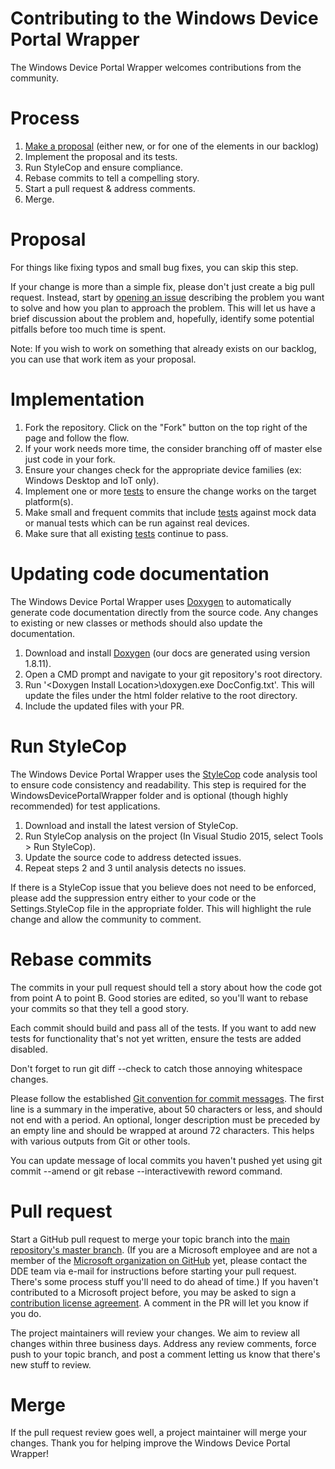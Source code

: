 # Contributing to the Windows Device Portal Wrapper

The Windows Device Portal Wrapper welcomes contributions from the community.

# Process

1. [Make a proposal](https://github.com/Microsoft/WindowsDevicePortalWrapper/issues) (either new, or for one of the elements in our backlog)
2. Implement the proposal and its tests.
3. Run StyleCop and ensure compliance.
4. Rebase commits to tell a compelling story.
5. Start a pull request & address comments.
6. Merge.

# Proposal

For things like fixing typos and small bug fixes, you can skip this step.

If your change is more than a simple fix, please don't just create a big pull request. 
Instead, start by [opening an issue](https://github.com/Microsoft/WindowsDevicePortalWrapper/issues) describing the problem you want to solve and how you plan to approach the problem. This will let us have a brief discussion about the problem and, hopefully, identify some potential pitfalls before too much time is spent.

Note:  If you wish to work on something that already exists on our backlog, you can use that work item as your proposal.  

# Implementation

1. Fork the repository. Click on the "Fork" button on the top right of the page and follow the flow.
2. If your work needs more time, the consider branching off of master else just code in your fork.
3. Ensure your changes check for the appropriate device families (ex: Windows Desktop and IoT only).
4. Implement one or more [tests](https://github.com/Microsoft/WindowsDevicePortalWrapper/blob/master/Testing.md) to ensure the change works on the target platform(s).
5. Make small and frequent commits that include [tests](https://github.com/Microsoft/WindowsDevicePortalWrapper/blob/master/Testing.md) against mock data or manual tests which can be run against real devices.
6. Make sure that all existing [tests](https://github.com/Microsoft/WindowsDevicePortalWrapper/blob/master/Testing.md) continue to pass.

# Updating code documentation

The Windows Device Portal Wrapper uses [Doxygen](http://www.stack.nl/~dimitri/doxygen/download.html) to automatically generate code documentation directly from the source code. Any changes to existing or new classes or methods should also update the documentation.

1. Download and install [Doxygen](http://www.stack.nl/~dimitri/doxygen/download.html) (our docs are generated using version 1.8.11).
2. Open a CMD prompt and navigate to your git repository's root directory.
3. Run '\<Doxygen Install Location\>\\doxygen.exe DocConfig.txt'. This will update the files under the html folder relative to the root directory.
4. Include the updated files with your PR.

# Run StyleCop

The Windows Device Portal Wrapper uses the [StyleCop](http://stylecop.codeplex.com) code analysis tool to ensure code consistency and readability. This step is required for the WindowsDevicePortalWrapper folder and is optional (though highly recommended) for test applications.

1. Download and install the latest version of StyleCop.
2. Run StyleCop analysis on the project (In Visual Studio 2015, select Tools > Run StyleCop).
3. Update the source code to address detected issues.
4. Repeat steps 2 and 3 until analysis detects no issues.

If there is a StyleCop issue that you believe does not need to be enforced, please add the suppression entry either to your code or the Settings.StyleCop file in the appropriate folder. This will highlight the rule change and allow the community to comment.

# Rebase commits

The commits in your pull request should tell a story about how the code got from point A to point B. 
Good stories are edited, so you'll want to rebase your commits so that they tell a good story.

Each commit should build and pass all of the tests. 
If you want to add new tests for functionality that's not yet written, ensure the tests are added disabled.

Don't forget to run git diff --check to catch those annoying whitespace changes.
 
Please follow the established [Git convention for commit messages](https://www.git-scm.com/book/en/v2/Distributed-Git-Contributing-to-a-Project#Commit-Guidelines). 
The first line is a summary in the imperative, about 50 characters or less, and should not end with a period. 
An optional, longer description must be preceded by an empty line and should be wrapped at around 72 characters. 
This helps with various outputs from Git or other tools.

You can update message of local commits you haven't pushed yet using git commit --amend or git rebase --interactivewith reword command.

# Pull request

Start a GitHub pull request to merge your topic branch into the [main repository's master branch](https://github.com/Microsoft/WindowsDevicePortalWrapper/tree/master). 
(If you are a Microsoft employee and are not a member of the [Microsoft organization on GitHub](https://github.com/Microsoft) yet, please contact the DDE team via e-mail for instructions before starting your pull request. There's some process stuff you'll need to do ahead of time.)
If you haven't contributed to a Microsoft project before, you may be asked to sign a [contribution license agreement](https://cla.microsoft.com/). 
A comment in the PR will let you know if you do.

The project maintainers will review your changes. We aim to review all changes within three business days.
Address any review comments, force push to your topic branch, and post a comment letting us know that there's new stuff to review.

# Merge

If the pull request review goes well, a project maintainer will merge your changes. Thank you for helping improve the Windows Device Portal Wrapper!

